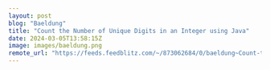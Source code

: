 ```yaml
---
layout: post
blog: "Baeldung"
title: "Count the Number of Unique Digits in an Integer using Java"
date: 2024-03-05T13:58:15Z
image: images/baeldung.png
remote_url: "https://feeds.feedblitz.com/~/873062684/0/baeldung~Count-the-Number-of-Unique-Digits-in-an-Integer-using-Java"
---
```

